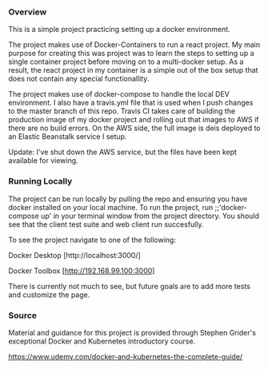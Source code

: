 ### Overview
This is a simple project practicing setting up a docker environment. 

The project makes use of Docker-Containers to run a react project. My main purpose for creating this was project was to learn the steps to setting up a single container project before moving on to a multi-docker setup. As a result, the react project in my container is a simple out of the box setup that does not contain any special functionallity.

The project makes use of docker-compose to handle the local DEV environment. I also have a travis.yml file that is used when I push changes to the master branch of this repo. Travis CI takes care of building the production image of my docker project and rolling out that images to AWS if there are no build errors. On the AWS side, the full image is deis deployed to an Elastic Beanstalk service I setup. 

Update: I've shut down the AWS service, but the files have been kept available for viewing. 

### Running Locally

The project can be run locally by pulling the repo and ensuring you have docker installed on your local machine. To run the project, run ;;'docker-compose up' in your terminal window from the project directory. You should see that the client test suite and web client run succesfully.

To see the project navigate to one of the following:

Docker Desktop 
[http://localhost:3000/]

Docker Toolbox
[http://192.168.99.100:3000]

There is currently not much to see, but future goals are to add more tests and customize the page.

### Source

Material and guidance for this project is provided through Stephen Grider's exceptional Docker and Kubernetes introductory course.

https://www.udemy.com/docker-and-kubernetes-the-complete-guide/
